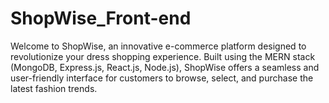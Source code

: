 # ShopWise_Front-end
Welcome to ShopWise, an innovative e-commerce platform designed to revolutionize your dress shopping experience. Built using the MERN stack (MongoDB, Express.js, React.js, Node.js), ShopWise offers a seamless and user-friendly interface for customers to browse, select, and purchase the latest fashion trends.
